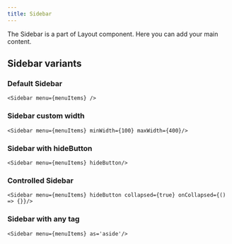 ```yaml
---
title: Sidebar
---
```


The Sidebar is a part of Layout component. Here you can add your main content.

## Sidebar variants

### Default Sidebar

```tsx
<Sidebar menu={menuItems} />
```

### Sidebar custom width

```tsx
<Sidebar menu={menuItems} minWidth={100} maxWidth={400}/>
```

### Sidebar with hideButton

```tsx
<Sidebar menu={menuItems} hideButton/>
```

### Controlled Sidebar 

```tsx
<Sidebar menu={menuItems} hideButton collapsed={true} onCollapsed={() => {}}/>
```

### Sidebar with any tag

```tsx
<Sidebar menu={menuItems} as='aside'/>
```